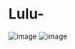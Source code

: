 # Lulu-
![image](http://wx1.sinaimg.cn/mw690/ada24d1cly1fu277qkfljj21kw0w1q88.jpg)
![image](http://wx3.sinaimg.cn/mw690/ada24d1cly1fu27h7q8nwj21kw0w14qp.jpg)

